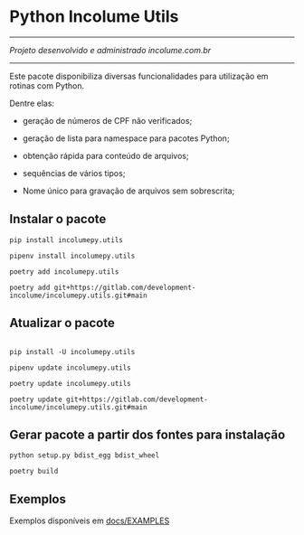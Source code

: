 # Python Incolume Utils

--------

_Projeto desenvolvido e administrado incolume.com.br_

---

Este pacote disponibiliza diversas funcionalidades para utilização em rotinas com Python.

Dentre elas:

* geração de números de CPF não verificados;

* geração de lista para namespace para pacotes Python;

* obtenção rápida para conteúdo de arquivos;

* sequências de vários tipos;

* Nome único para gravação de arquivos sem sobrescrita;


## Instalar o pacote

```shell
pip install incolumepy.utils
```
```shell
pipenv install incolumepy.utils
```

```shell
poetry add incolumepy.utils
```

```shell
poetry add git+https://gitlab.com/development-incolume/incolumepy.utils.git#main
```

## Atualizar o pacote
```shell

pip install -U incolumepy.utils
```
```shell
pipenv update incolumepy.utils
```
```shell
poetry update incolumepy.utils
```

```shell
poetry update git+https://gitlab.com/development-incolume/incolumepy.utils.git#main
```

## Gerar pacote a partir dos fontes para instalação
```shell
python setup.py bdist_egg bdist_wheel
```
```shell
poetry build
```

## Exemplos
Exemplos disponíveis em [docs/EXAMPLES]('docs/EXAMPLES.rst')

